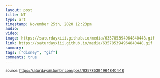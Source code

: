 ```yaml
---
layout: post
title: NT
type: art
timestamp: November 25th, 2020 12:23pm
audio: 
video: 
image: https://saturdayxiii.github.io/media/635785394964840448.gif
link: https://saturdayxiii.github.io/media/635785394964840448.gif
summary: 
tags: ["disney", "gif"]
comments: true
---
```

  
<small>source: https://saturdayxiii.tumblr.com/post/635785394964840448</small>